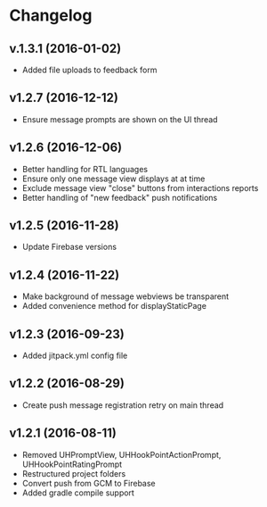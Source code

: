 # Changelog

## v.1.3.1 (2016-01-02)
- Added file uploads to feedback form

## v1.2.7 (2016-12-12)
- Ensure message prompts are shown on the UI thread

## v1.2.6 (2016-12-06)
- Better handling for RTL languages
- Ensure only one message view displays at at time
- Exclude message view "close" buttons from interactions reports
- Better handling of "new feedback" push notifications

## v1.2.5 (2016-11-28)
- Update Firebase versions

## v1.2.4 (2016-11-22)
- Make background of message webviews be transparent
- Added convenience method for displayStaticPage

## v1.2.3 (2016-09-23)
- Added jitpack.yml config file

## v1.2.2 (2016-08-29)
- Create push message registration retry on main thread

## v1.2.1 (2016-08-11)
- Removed UHPromptView, UHHookPointActionPrompt, UHHookPointRatingPrompt
- Restructured project folders
- Convert push from GCM to Firebase
- Added gradle compile support
